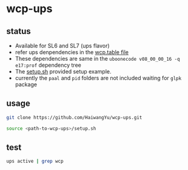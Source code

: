 # wcp-ups

## status
 - Available for SL6 and SL7 (ups flavor)
 - refer ups denpendencies in the [wcp.table file](https://github.com/HaiwangYu/wcp-ups/blob/master/wcp/v00_10_00/ups/wcp.table#L21-L23)
  - These dependencies are same in the `uboonecode v08_00_00_16 -q e17:prof` dependency tree
 - The [setup.sh](https://github.com/HaiwangYu/wcp-ups/blob/master/setup.sh) provided setup example.
 - currently the `paal` and `pid` folders are not included waiting for `glpk` package
 
## usage

```bash
git clone https://github.com/HaiwangYu/wcp-ups.git
```

```bash
source <path-to-wcp-ups>/setup.sh
```

## test
```bash
ups active | grep wcp
```
